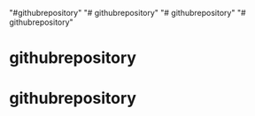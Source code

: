 "#githubrepository" 
"# githubrepository" 
"# githubrepository" 
"# githubrepository" 
# githubrepository
# githubrepository
